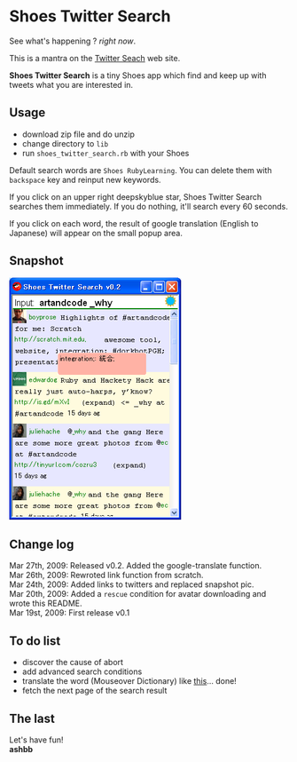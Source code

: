 Shoes Twitter Search
====================
See what's happening ? *right now*.

This is a mantra on the [Twitter Seach](http://search.twitter.com/) web site.

**Shoes Twitter Search** is a tiny Shoes app which find and keep up with tweets what you are interested in.


Usage
-----
- download zip file and do unzip
- change directory to `lib`
- run `shoes_twitter_search.rb` with your Shoes

Default search words are `Shoes RubyLearning`.
You can delete them with `backspace` key and reinput new keywords.

If you click on an upper right deepskyblue star, Shoes Twitter Search searches them immediately. If you do nothing, it'll search every 60 seconds.

If you click on each word, the result of google translation (English to Japanese) will appear on the small popup area.


Snapshot
--------
![shoes_twitter_search.png](http://github.com/ashbb/shoes_twitter_search/raw/master/imgs/shoes_twitter_search.png)


Change log
----------
Mar 27th, 2009: Released v0.2. Added the google-translate function. <br>
Mar 26th, 2009: Rewroted link function from scratch. <br>
Mar 24th, 2009: Added links to twitters and replaced snapshot pic. <br>
Mar 20th, 2009: Added a `rescue` condition for avatar downloading and wrote this README. <br>
Mar 19st, 2009: First release v0.1


To do list
----------
- discover the cause of abort
- add advanced search conditions
- translate the word (Mouseover Dictionary) like [this](http://github.com/ashbb/shoes_translator/tree/master)... done!
- fetch the next page of the search result


The last
--------
Let's have fun! <br>
**ashbb**

